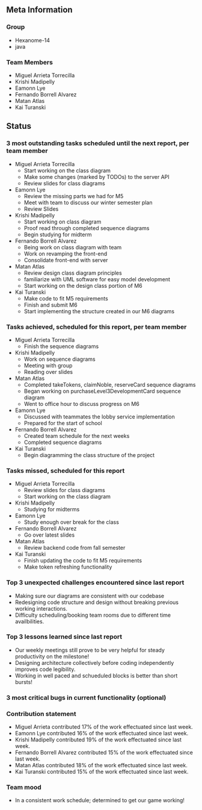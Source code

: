 
## Meta Information

### Group

- Hexanome-14
- java

### Team Members

- Miguel Arrieta Torrecilla
- Krishi Madipelly
- Eamonn Lye
- Fernando Borrell Alvarez
- Matan Atlas
- Kai Turanski

## Status

### 3 most outstanding tasks scheduled until the next report, per team member

- Miguel Arrieta Torrecilla
  - Start working on the class diagram
  - Make some changes (marked by TODOs) to the server API
  - Review slides for class diagrams
- Eamonn Lye
  - Review the missing parts we had for M5
  - Meet with team to discuss our winter semester plan
  - Review Slides
- Krishi Madipelly
  - Start working on class diagram
  - Proof read through completed sequence diagrams
  - Begin studying for midterm 
- Fernando Borrell Alvarez
  - Being work on class diagram with team
  - Work on revamping the front-end
  - Consolidate front-end with server
- Matan Atlas
  - Review design class diagram principles
  - familiarize with UML software for easy model development
  - Start working on the design class portion of M6
- Kai Turanski
  - Make code to fit M5 requirements
  - Finish and submit M6
  - Start implementing the structure created in our M6 diagrams

### Tasks achieved, scheduled for this report, per team member

- Miguel Arrieta Torrecilla
  - Finish the sequence diagrams
- Krishi Madipelly
  - Work on sequence diagrams
  - Meeting with group
  - Reading over slides 
- Matan Atlas
  - Completed takeTokens, claimNoble, reserveCard sequence diagrams
  - Began working on purchaseLevel3DevelopmentCard sequence diagram
  - Went to office hour to discuss progress on M6
- Eamonn Lye
  - Discussed with teammates the lobby service implementation
  - Prepared for the start of school
- Fernando Borrell Alvarez
  - Created team schedule for the next weeks
  - Completed sequence diagrams
- Kai Turanski
  - Begin diagramming the class structure of the project

### Tasks missed, scheduled for this report

- Miguel Arrieta Torrecilla
  - Review slides for class diagrams
  - Start working on the class diagram
- Krishi Madipelly
  - Studying for midterms
- Eamonn Lye
  - Study enough over break for the class
- Fernando Borrell Alvarez
  - Go over latest slides
- Matan Atlas
  - Review backend code from fall semester
- Kai Turanski
  - Finish updating the code to fit M5 requirements
  - Make token refreshing functionality

### Top 3 unexpected challenges encountered since last report

- Making sure our diagrams are consistent with our codebase
- Redesigning code structure and design without breaking previous working interactions.
- Difficulty scheduling/booking team rooms due to different time availbilities.

### Top 3 lessons learned since last report

- Our weekly meetings still prove to be very helpful for steady productivity on the milestone!
- Designing architecture collectively before coding independently improves code legibility.
- Working in well paced and schueduled blocks is better than short bursts!

### 3 most critical bugs in current functionality (optional)

### Contribution statement

- Miguel Arrieta contributed 17% of the work effectuated since last week.
- Eamonn Lye contributed 16% of the work effectuated since last week.
- Krishi Madipelly contributed 19% of the work effectuated since last week.
- Fernando Borrell Alvarez contributed 15% of the work effectuated since last week.
- Matan Atlas contributed 18% of the work effectuated since last week.
- Kai Turanski contributed 15% of the work effectuated since last week.

### Team mood

- In a consistent work schedule; determined to get our game working! 
